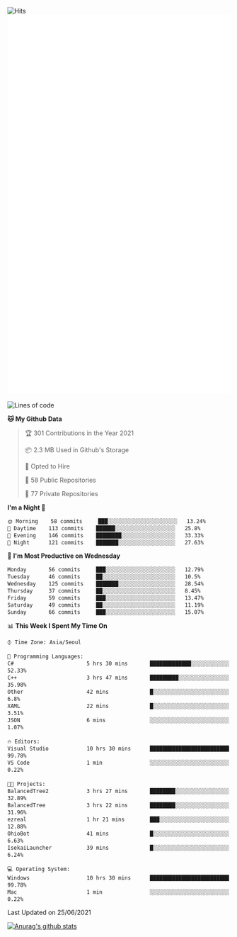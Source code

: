 ![Hits](https://hits.seeyoufarm.com/api/count/incr/badge.svg?url=https%3A%2F%2Fgithub.com%2Fkokose1234&count_bg=%2379C83D&title_bg=%23555555&icon=apple.svg&icon_color=%23E7E7E7&title=hits&edge_flat=false)
<br/>
![Metrics](https://github.com/kokose1234/kokose1234/blob/main/github-metrics.svg)

<!--START_SECTION:waka-->
![Lines of code](https://img.shields.io/badge/From%20Hello%20World%20I%27ve%20Written-13.2%20million%20lines%20of%20code-blue)

**🐱 My Github Data** 

> 🏆 301 Contributions in the Year 2021
 > 
> 📦 2.3 MB Used in Github's Storage 
 > 
> 💼 Opted to Hire
 > 
> 📜 58 Public Repositories 
 > 
> 🔑 77 Private Repositories  
 > 
**I'm a Night 🦉** 

```text
🌞 Morning    58 commits     ███░░░░░░░░░░░░░░░░░░░░░░   13.24% 
🌆 Daytime    113 commits    ██████░░░░░░░░░░░░░░░░░░░   25.8% 
🌃 Evening    146 commits    ████████░░░░░░░░░░░░░░░░░   33.33% 
🌙 Night      121 commits    ███████░░░░░░░░░░░░░░░░░░   27.63%

```
📅 **I'm Most Productive on Wednesday** 

```text
Monday       56 commits     ███░░░░░░░░░░░░░░░░░░░░░░   12.79% 
Tuesday      46 commits     ██░░░░░░░░░░░░░░░░░░░░░░░   10.5% 
Wednesday    125 commits    ███████░░░░░░░░░░░░░░░░░░   28.54% 
Thursday     37 commits     ██░░░░░░░░░░░░░░░░░░░░░░░   8.45% 
Friday       59 commits     ███░░░░░░░░░░░░░░░░░░░░░░   13.47% 
Saturday     49 commits     ██░░░░░░░░░░░░░░░░░░░░░░░   11.19% 
Sunday       66 commits     ███░░░░░░░░░░░░░░░░░░░░░░   15.07%

```


📊 **This Week I Spent My Time On** 

```text
⌚︎ Time Zone: Asia/Seoul

💬 Programming Languages: 
C#                       5 hrs 30 mins       █████████████░░░░░░░░░░░░   52.33% 
C++                      3 hrs 47 mins       █████████░░░░░░░░░░░░░░░░   35.98% 
Other                    42 mins             █░░░░░░░░░░░░░░░░░░░░░░░░   6.8% 
XAML                     22 mins             █░░░░░░░░░░░░░░░░░░░░░░░░   3.51% 
JSON                     6 mins              ░░░░░░░░░░░░░░░░░░░░░░░░░   1.07%

🔥 Editors: 
Visual Studio            10 hrs 30 mins      █████████████████████████   99.78% 
VS Code                  1 min               ░░░░░░░░░░░░░░░░░░░░░░░░░   0.22%

🐱‍💻 Projects: 
BalancedTree2            3 hrs 27 mins       ████████░░░░░░░░░░░░░░░░░   32.89% 
BalancedTree             3 hrs 22 mins       ████████░░░░░░░░░░░░░░░░░   31.96% 
ezreal                   1 hr 21 mins        ███░░░░░░░░░░░░░░░░░░░░░░   12.88% 
OhioBot                  41 mins             █░░░░░░░░░░░░░░░░░░░░░░░░   6.63% 
IsekaiLauncher           39 mins             █░░░░░░░░░░░░░░░░░░░░░░░░   6.24%

💻 Operating System: 
Windows                  10 hrs 30 mins      █████████████████████████   99.78% 
Mac                      1 min               ░░░░░░░░░░░░░░░░░░░░░░░░░   0.22%

```


 Last Updated on 25/06/2021
<!--END_SECTION:waka-->

[![Anurag's github stats](https://github-readme-stats.vercel.app/api?username=kokose1234&theme=dracula)](https://github.com/anuraghazra/github-readme-stats)



	

